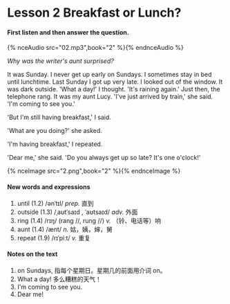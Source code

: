 # Lesson 2 Breakfast or Lunch? 

#### First listen and then answer the question.

{% nceAudio src="02.mp3",book="2" %}{% endnceAudio %}

*Why was the writer's aunt surprised?*

It was Sunday. I never get up early on Sundays. I sometimes stay in bed until lunchtime. Last Sunday I got up very late. I looked out of the window. It was dark outside. 'What a day!' I thought. 'It's raining again.' Just then, the telephone rang. It was my aunt Lucy. 'I've just arrived by train,' she said. 'I'm coming to see you.'

'But I'm still having breakfast,' I said. 

'What are you doing?' she asked. 

'I'm having breakfast,' I repeated. 

'Dear me,' she said. 'Do you always get up so late? It's one o'clock!'

{% nceImage src="2.png",book="2" %}{% endnceImage %}

#### New words and expressions

1. until (1.2) /ənˈtɪl/ *prep.* 直到
2. outside (1.3) /ˌaʊtˈsaɪd , ˈaʊtsaɪd/ *adv.* 外面
3. ring (1.4) /rɪŋ/ (rang //, rung //) *v.* （铃、电话等）响
4. aunt (1.4) /ænt/ *n.* 姑，姨，婶，舅
5. repeat (1.9) /rɪˈpiːt/ *v.* 重复

#### Notes on the text

1. on Sundays, 指每个星期日。星期几的前面用介词 on。
2. What a day! 多么糟糕的天气！
3. I'm coming to see you. 
4. Dear me! 
